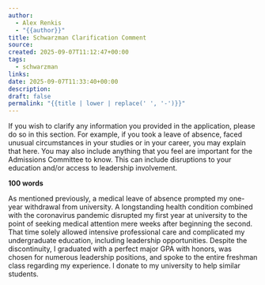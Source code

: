 ```yaml
---
author:
  - Alex Renkis
  - "{{author}}"
title: Schwarzman Clarification Comment
source:
created: 2025-09-07T11:12:47+00:00
tags:
  - schwarzman
links:
date: 2025-09-07T11:33:40+00:00
description:
draft: false
permalink: "{{title | lower | replace(' ', '-')}}"
---
```



If you wish to clarify any information you provided in the application, please do so in this section. For example, if you took a leave of absence, faced unusual circumstances in your studies or in your career, you may explain that here. You may also include anything that you feel are important for the Admissions Committee to know. This can include disruptions to your education and/or access to leadership involvement.

**100 words**

As mentioned previously, a medical leave of absence prompted my one-year withdrawal from university. A longstanding health condition combined with the coronavirus pandemic disrupted my first year at university to the point of seeking medical attention mere weeks after beginning the second. That time solely allowed intensive professional care and complicated my undergraduate education, including leadership opportunities. Despite the discontinuity, I graduated with a perfect major GPA with honors, was chosen for numerous leadership positions, and spoke to the entire freshman class regarding my experience. I donate to my university to help similar students.